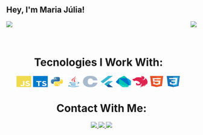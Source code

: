 ## Hey, I'm Maria Júlia!
<div>
  
  <img  height="150em" src="https://github-readme-stats.vercel.app/api?username=mariajuliadantas&show_icons=true&theme=radical&include_all_commits=true"/>
  <img align="right" height="150em" src="https://github-readme-stats.vercel.app/api/top-langs/?username=mariajuliadantas&layout=compact&langs_count=16&theme=radical"/>
</div>
<br>

<div  align="center"> 
  <div style="display: inline_block"><br>
    <h1 align="center">Tecnologies I Work With:</h1>
    <img align="center" height="30" width="40" alt="js-icon"  src="https://raw.githubusercontent.com/devicons/devicon/master/icons/javascript/javascript-plain.svg">
    <img align="center" height="30" width="40" alt="js-icon"  src="https://raw.githubusercontent.com/devicons/devicon/master/icons/typescript/typescript-plain.svg">
    <img align="center" height="30" width="40" alt="react-icon" src="https://raw.githubusercontent.com/devicons/devicon/master/icons/python/python-original.svg">
     <img align="center" height="30" width="40" alt="css-icon" src="https://raw.githubusercontent.com/devicons/devicon/master/icons/java/java-original.svg">
    <img align="center" height="30" width="40" alt="css-icon" src="https://raw.githubusercontent.com/devicons/devicon/master/icons/c/c-original.svg">
     <img align="center" height="30" width="40" alt="html-icon" src="https://raw.githubusercontent.com/devicons/devicon/master/icons/flutter/flutter-original.svg">
     <img align="center" height="30" width="40" alt="html-icon" src="https://raw.githubusercontent.com/devicons/devicon/master/icons/dart/dart-original.svg">
     <img align="center" height="30" width="40" alt="html-icon" src="https://raw.githubusercontent.com/devicons/devicon/master/icons/nestjs/nestjs-original.svg">
    <img align="center" height="30" width="40" alt="html-icon" src="https://raw.githubusercontent.com/devicons/devicon/master/icons/html5/html5-original.svg">
    <img align="center" height="30" width="40" alt="css-icon" src="https://raw.githubusercontent.com/devicons/devicon/master/icons/css3/css3-original.svg">
    
    

 
   <h1 align="center">Contact With Me:</h1>
    <a href = "mailto: mariajuliadma@gmail.com">
      <img width="30" src="https://github.com/LuigiGf/LuigiGf/raw/main/gmail.svg">
    </a>
    <a href = "https://www.linkedin.com/in/maria-j%C3%BAlia-dantas-21216a2b9?lipi=urn%3Ali%3Apage%3Ad_flagship3_profile_view_base_contact_details%3BJGX6nE%2FTSMGv3NmqBkyHEQ%3D%3D">
      <img width="25" src="https://github.com/LuigiGf/LuigiGf/raw/main/linkedin.svg">
    </a>
    <a href = "https://www.instagram.com/mariajuliadantasm_/">
      <img width="25" src="https://github.com/LuigiGf/LuigiGf/raw/main/instagram.png">
    </a>
</div>

